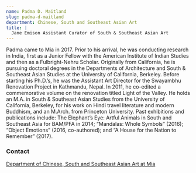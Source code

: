 ```yaml
---
name: Padma D. Maitland
slug: padma-d-maitland
department: Chinese, South and Southeast Asian Art
title: |
  Jane Emison Assistant Curator of South & Southeast Asian Art
---
```


Padma came to Mia in 2017. Prior to his arrival, he was conducting research in India, first as a Junior Fellow with the American Institute of Indian Studies and then as a Fulbright-Nehru Scholar. Originally from California, he is pursuing doctoral degrees in the Departments of Architecture and South & Southeast Asian Studies at the University of California, Berkeley. Before starting his Ph.D.’s, he was the Assistant Art Director for the Swayambhu Renovation Project in Kathmandu, Nepal. In 2011, he co-edited a commemorative volume on the renovation titled Light of the Valley. He holds an M.A. in South & Southeast Asian Studies from the University of California, Berkeley, for his work on Hindi travel literature and modern Buddhism, and an M.Arch. from Princeton University. Past exhibitions and publications include: The Elephant’s Eye: Artful Animals in South and Southeast Asia for BAM/PFA in 2014; “Mandalas: Whole Symbols” (2016); “Object Emotions” (2016, co-authored); and “A House for the Nation to Remember” (2017).

### Contact

[Department of Chinese, South and Southeast Asian Art at Mia](mailto:cssaa@artsmia.org)
